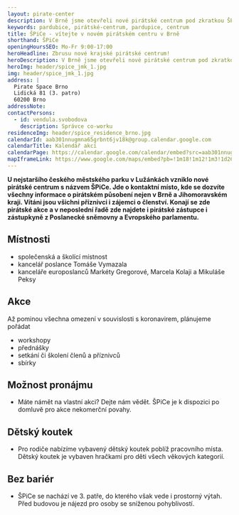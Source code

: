 ```yaml
---
layout: pirate-center
description: V Brně jsme otevřeli nové pirátské centrum pod zkratkou ŠPiCe. Centrum nabídne akce všeho druhu, cowork a dětský koutek.
keywords: pardubice, pirátské-centrum, pardupice, centrum
title: ŠPiCe - vítejte v novém pirátském centru v Brně
shorthand: ŠPiCe
openingHoursSEO: Mo-Fr 9:00-17:00
heroHeadline: Zbrusu nové krajské pirátské centrum!
heroDescription: V Brně jsme otevřeli nové pirátské centrum pod zkratkou ŠPiCe.
heroImg: header/spice_jmk_1.jpg
img: header/spice_jmk_1.jpg
address: |
  Pirate Space Brno
  Lidická 81 (3. patro)
  60200 Brno
addressNote:
contactPersons:
  - id: vendula.svobodova
    description: Správce co-worku
residenceImg: header/spice_residence_brno.jpg
calendarId: aab301nnugmna65grbnt6jv18k@group.calendar.google.com
calendarTitle: Kalendář akcí
calendarPage: https://calendar.google.com/calendar/embed?src=aab301nnugmna65grbnt6jv18k%40group.calendar.google.com&ctz=Europe%2FPrague
mapIframeLink: https://www.google.com/maps/embed?pb=!1m18!1m12!1m3!1d2606.652223128082!2d16.602135678777746!3d49.20715664427058!2m3!1f0!2f0!3f0!3m2!1i1024!2i768!4f13.1!3m3!1m2!1s0x47129469d89006e1%3A0x1f3fd82016dcb4b0!2sLidick%C3%A1%2081%2C%20602%2000%20Brno-st%C5%99ed!5e0!3m2!1sen!2scz!4v1617122554744!5m2!1sen!2scz
---
```


**U nejstaršího českého městského parku v Lužánkách vzniklo nové pirátské centrum s názvem ŠPiCe. Jde o kontaktní místo, kde se dozvíte všechny informace o pirátském působení nejen v Brně a Jihomoravském kraji. Vítáni jsou všichni příznivci i zájemci o členství. Konají se zde pirátské akce a v neposlední řadě zde najdete i pirátské zástupce i zástupkyně z Poslanecké sněmovny a Evropského parlamentu.**

## Místnosti

- společenská a školící místnost
- kancelář poslance Tomáše Vymazala
- kanceláře europoslanců Markéty Gregorové, Marcela Kolaji a Mikuláše Peksy

## Akce

Až pominou všechna omezení v souvislosti s koronavirem, plánujeme pořádat

- workshopy
- přednášky
- setkání či školení členů a příznivců
- sbírky

## Možnost pronájmu

- Máte námět na vlastní akci? Dejte nám vědět. ŠPiCe je k dispozici po domluvě pro akce nekomerční povahy.

## Dětský koutek

- Pro rodiče nabízíme vybavený dětský koutek poblíž pracovního místa. Dětský koutek je vybaven hračkami pro děti všech věkových kategorií.

## Bez bariér

- ŠPiCe se nachází ve 3. patře, do kterého však vede i prostorný výtah. Před budovou je nájezd pro osoby se sníženou pohyblivostí.
